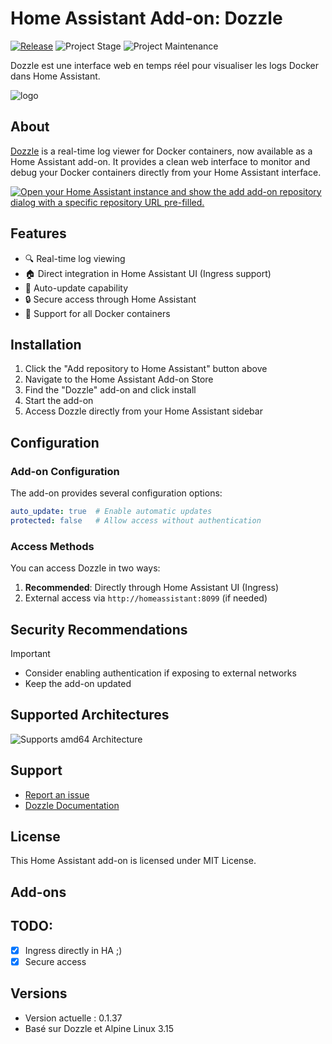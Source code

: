 # Home Assistant Add-on: Dozzle

[![Release][release-shield]][release] ![Project Stage][project-stage-shield] ![Project Maintenance][maintenance-shield]

Dozzle est une interface web en temps réel pour visualiser les logs Docker dans Home Assistant.

![logo](https://github.com/user-attachments/assets/b184931c-03d4-4e8a-b716-a9b17055892d)

## About

[Dozzle](https://dozzle.dev/) is a real-time log viewer for Docker containers, now available as a Home Assistant add-on. It provides a clean web interface to monitor and debug your Docker containers directly from your Home Assistant interface.

[![Open your Home Assistant instance and show the add add-on repository dialog with a specific repository URL pre-filled.](https://my.home-assistant.io/badges/supervisor_add_addon_repository.svg)](https://my.home-assistant.io/redirect/supervisor_add_addon_repository/?repository_url=https%3A%2F%2Fgithub.com%2FErreur32t%2Fhomeassistant-dozzle-addon)

## Features

- 🔍 Real-time log viewing
- 🏠 Direct integration in Home Assistant UI (Ingress support)
- 🔄 Auto-update capability
- 🔒 Secure access through Home Assistant
- 🐳 Support for all Docker containers

## Installation

1. Click the "Add repository to Home Assistant" button above
2. Navigate to the Home Assistant Add-on Store
3. Find the "Dozzle" add-on and click install
4. Start the add-on
5. Access Dozzle directly from your Home Assistant sidebar

## Configuration

### Add-on Configuration

The add-on provides several configuration options:

```yaml
auto_update: true  # Enable automatic updates
protected: false   # Allow access without authentication
```

### Access Methods

You can access Dozzle in two ways:
1. **Recommended**: Directly through Home Assistant UI (Ingress)
2. External access via `http://homeassistant:8099` (if needed)

## Security Recommendations

> [!IMPORTANT]
>
>  - Consider enabling authentication if exposing to external networks
>  - Keep the add-on updated

## Supported Architectures

![Supports amd64 Architecture][amd64-shield]

## Support

- [Report an issue](https://github.com/Erreur32/homeassistant-dozzle-addon/issues)
- [Dozzle Documentation](https://dozzle.dev/)

## License

This Home Assistant add-on is licensed under MIT License.

## Add-ons



 

## TODO:
- [x] Ingress directly in HA ;)
- [x] Secure access

## Versions

- Version actuelle : 0.1.37
- Basé sur Dozzle et Alpine Linux 3.15

[release-shield]: https://img.shields.io/badge/version-v0.1.37-blue.svg
[release]: https://github.com/Erreur32/homeassistant-dozzle-addon/releases
[project-stage-shield]: https://img.shields.io/badge/project%20stage-stable-green.svg
[maintenance-shield]: https://img.shields.io/maintenance/yes/2024.svg
[amd64-shield]: https://img.shields.io/badge/amd64-yes-green.svg
